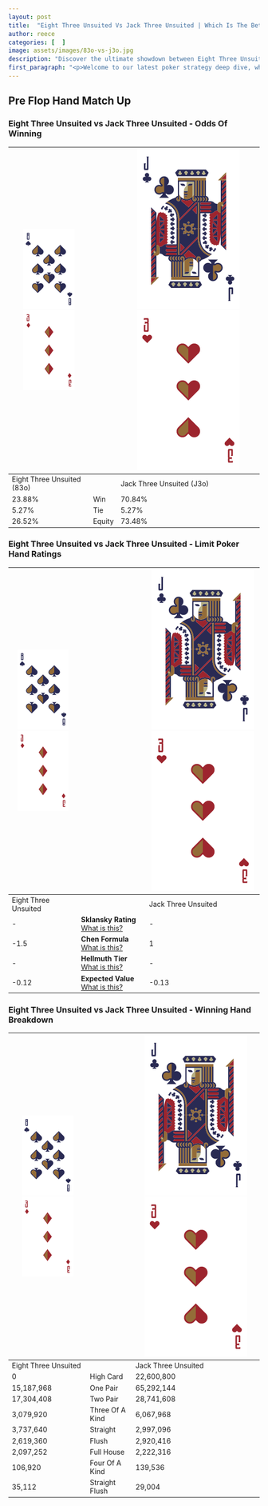 ```yaml
---
layout: post
title:  "Eight Three Unsuited Vs Jack Three Unsuited | Which Is The Better Hand In Poker? A Complete Guide"
author: reece
categories: [  ]
image: assets/images/83o-vs-j3o.jpg
description: "Discover the ultimate showdown between Eight Three Unsuited and Jack Three Unsuited in poker! Uncover the odds, strategies, and scenarios where one hand triumphs over the other. Get ready to up your poker game with this thrilling analysis."
first_paragraph: "<p>Welcome to our latest poker strategy deep dive, where we're pitting two distinct hands against each other in a high-stakes showdown: Eight Three Unsuited vs Jack Three Unsuited.</p><p>In the dynamic world of poker, every decision counts, and knowing which hand holds the upper hand is key to your success at the table.</p><p>In this article, we'll dissect these two hands, explore the scenarios where one dominates the other, and equip you with the knowledge to make strategic choices that can tip the odds in your favor.</p><p>Get ready to unravel the intriguing dynamics of these poker hands and elevate your game to new heights.</p>"
---
```




[comment]: # (sp0)

## Pre Flop Hand Match Up

<div class="table hand-ratings" markdown="1"> 



### Eight Three Unsuited vs Jack Three Unsuited - Odds Of Winning


    
| ![image info](assets/images/hand1/8.png) ![image info](assets/images/hand1/3o.png) |  | ![image info](assets/images/hand2/J.png) ![image info](assets/images/hand2/3o.png) |
| -------- | -------- | -------- |
| Eight Three Unsuited (83o) |  | Jack Three Unsuited (J3o) |
| 23.88% | Win | 70.84% |
| 5.27% | Tie | 5.27% |
| 26.52% | Equity | 73.48% |




[comment]: # (sp1)



### Eight Three Unsuited vs Jack Three Unsuited - Limit Poker Hand Ratings


    
| ![image info](assets/images/hand1/8.png) ![image info](assets/images/hand1/3o.png) |  | ![image info](assets/images/hand2/J.png) ![image info](assets/images/hand2/3o.png) |
| -------- | -------- | -------- |
| Eight Three Unsuited |  | Jack Three Unsuited |
| - | **Sklansky Rating** [What is this?](/sklansky-rating-explained) | - |
| -1.5 | **Chen Formula** [What is this?](/chen-formula-explained) | 1 |
| - | **Hellmuth Tier** [What is this?](/Hellmuth-tier-explained) | - |
| -0.12 | **Expected Value** [What is this?](/expected-value-explained) | -0.13 |




[comment]: # (sp2)



### Eight Three Unsuited vs Jack Three Unsuited - Winning Hand Breakdown


    
| ![image info](assets/images/hand1/8.png) ![image info](assets/images/hand1/3o.png) |  | ![image info](assets/images/hand2/J.png) ![image info](assets/images/hand2/3o.png) |
| -------- | -------- | -------- |
| Eight Three Unsuited |  | Jack Three Unsuited |
| 0 | High Card | 22,600,800 |
| 15,187,968 | One Pair | 65,292,144 |
| 17,304,408 | Two Pair | 28,741,608 |
| 3,079,920 | Three Of A Kind | 6,067,968 |
| 3,737,640 | Straight | 2,997,096 |
| 2,619,360 | Flush | 2,920,416 |
| 2,097,252 | Full House | 2,222,316 |
| 106,920 | Four Of A Kind | 139,536 |
| 35,112 | Straight Flush | 29,004 |




[comment]: # (sp3)



</div>

[comment]: # (sp4)



[comment]: # (sp5)

